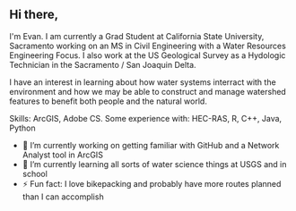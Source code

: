 ## Hi there, 

I'm Evan. I am currently a Grad Student at California State University, Sacramento working on an MS in Civil Engineering with a Water Resources Engineering Focus. I also work at the US Geological Survey as a Hydologic Technician in the Sacramento / San Joaquin Delta. 

I have an interest in learning about how water systems interract with the environment and how we may be able to construct and manage watershed features to benefit both people and the natural world. 

Skills: ArcGIS, Adobe CS. 
Some experience with: HEC-RAS, R, C++, Java, Python

- 🔭 I’m currently working on getting familiar with GitHub and a Network Analyst tool in ArcGIS
- 🌱 I’m currently learning all sorts of water science things at USGS and in school
- ⚡ Fun fact: I love bikepacking and probably have more routes planned than I can accomplish

<!--
**Evgriffey/evgriffey** is a ✨ _special_ ✨ repository because its `README.md` (this file) appears on your GitHub profile.

Here are some ideas to get you started:

- 🔭 I’m currently working on ...
- 🌱 I’m currently learning ...
- 👯 I’m looking to collaborate on ...
- 🤔 I’m looking for help with ...
- 💬 Ask me about ...
- 📫 How to reach me: ...
- 😄 Pronouns: ...
- ⚡ Fun fact: ...
-->
